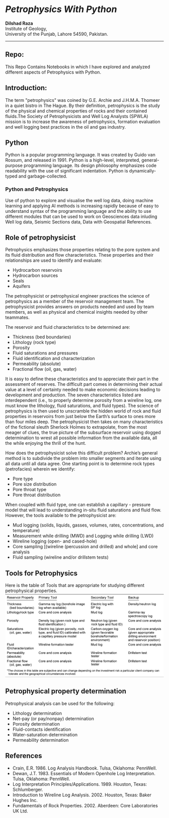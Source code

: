 # _**Petrophysics With Python**_

**Dilshad Raza**\
Institute of Geology,\
University of the Punjab, Lahore 54590, Pakistan.

--------- ----------- ----------- ---------- --------------
## Repo:
This Repo Contains Notebooks in which I have explored and analyzed different aspects of Petrophysics with Python.

## **Introduction:**
The term "petrophysics" was coined by G.E. Archie and J.H.M.A. Thomeer in a quiet bistro in The Hague. By their definition, petrophysics is the study of the physical and chemical properties of rocks and their contained fluids.The Society of Petrophysicists and Well Log Analysts (SPWLA) mission is to increase the awareness of petrophysics,  formation evaluation and well logging best practices in the oil and gas industry.

## **Python**
Python is a popular programming language. It was created by Guido van Rossum, and released in 1991. Python is a high-level, interpreted, general-purpose programming language. Its design philosophy emphasizes code readability with the use of significant indentation. Python is dynamically-typed and garbage-collected.

### **Python and Petrophysics**
Use of python to explore and visualise the well log data, doing machine learning and applying AI methods is increasing rapidly because of easy to understand syntax of the programming language and the ability to use different modules that can be used to work on Geosciences data inluding Well log data, Seismic Sections data, Data with Geospatial References.

## **Role of petrophysicist**

Petrophysics emphasizes those properties relating to the pore system and its fluid distribution and flow characteristics. These properties and their relationships are used to identify and evaluate:

- Hydrocarbon reservoirs
- Hydrocarbon sources
- Seals
- Aquifers

The petrophysicist or petrophysical engineer practices the science of petrophysics as a member of the reservoir management team. The petrophysicist provides answers on products needed and used by team members, as well as physical and chemical insights needed by other teammates.

The reservoir and fluid characteristics to be determined are:

- Thickness (bed boundaries)
- Lithology (rock type)
- Porosity
- Fluid saturations and pressures
- Fluid identification and characterization
- Permeability (absolute)
- Fractional flow (oil, gas, water)

It is easy to define these characteristics and to appreciate their part in the assessment of reserves. The difficult part comes in determining their actual value at a level of certainty needed to make economic decisions leading to development and production. The seven characteristics listed are interdependent (i.e., to properly determine porosity from a wireline log, one must know the lithology, fluid saturations, and fluid types). The science of petrophysics is then used to unscramble the hidden world of rock and fluid properties in reservoirs from just below the Earth’s surface to ones more than four miles deep. The petrophysicist then takes on many characteristics of the fictional sleuth Sherlock Holmes to extrapolate, from the most meager of clues, the true picture of the subsurface reservoir using dogged determination to wrest all possible information from the available data, all the while enjoying the thrill of the hunt.

How does the petrophysicist solve this difficult problem? Archie’s general method is to subdivide the problem into smaller segments and iterate using all data until all data agree. One starting point is to determine rock types (petrofacies) wherein we identify:

- Pore type
- Pore size distribution
- Pore throat type
- Pore throat distribution

When coupled with fluid type, one can establish a capillary - pressure model that will lead to understanding in-situ fluid saturations and fluid flow. However, the tools available to the petrophysicist are:

- Mud logging (solids, liquids, gasses, volumes, rates, concentrations, and temperature)
- Measurement while drilling (MWD) and Logging while drilling (LWD)
- Wireline logging (open- and cased-hole)
- Core sampling [(wireline (percussion and drilled) and whole] and core analysis
- Fluid sampling (wireline and/or drillstem tests)

## **Tools for Petrophysics**

Here is the table of Tools that are appropriate for studying different petrophysical properties.
![Table of Tools for Petrophysics](/Data/imgs/tools.png "Tools for Petrophysics")

## **Petrophysical property determination**
Petrophysical analysis can be used for the following:

- Lithology determination
- Net-pay (or pay/nonpay) determination
- Porosity determination
- Fluid-contacts identification
- Water-saturation determination
- Permeability determination


## **References**

- Crain, E.R. 1986. Log Analysis Handbook. Tulsa, Oklahoma: PennWell.
- Dewan, J.T. 1983. Essentials of Modern Openhole Log Interpretation. Tulsa, Oklahoma: PennWell.
- Log Interpretation Principles/Applications. 1989. Houston, Texas: Schlumberger.
- Introduction to Wireline Log Analysis. 2002. Houston, Texas: Baker Hughes Inc.
- Fundamentals of Rock Properties. 2002. Aberdeen: Core Laboratories UK Ltd.
